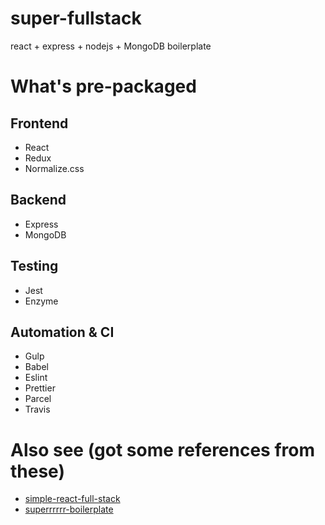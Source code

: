 # super-fullstack
react + express + nodejs + MongoDB boilerplate

# What's pre-packaged
## Frontend 
* React
* Redux
* Normalize.css

## Backend
* Express
* MongoDB

## Testing
* Jest
* Enzyme

## Automation & CI
* Gulp
* Babel
* Eslint
* Prettier
* Parcel
* Travis

# Also see (got some references from these)
* [simple-react-full-stack](https://github.com/crsandeep/simple-react-full-stack)
* [superrrrrr-boilerplate](https://github.com/9oelM/superrrrrr-boilerplate)